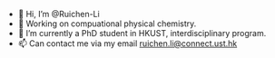 - 👋 Hi, I’m @Ruichen-Li
- 👀 Working on compuational physical chemistry.
- 🌱 I’m currently a PhD student in HKUST, interdisciplinary program.
- 📫 Can contact me via my email ruichen.li@connect.ust.hk

<!---
Ruichen-Li/Ruichen-Li is a ✨ special ✨ repository because its `README.md` (this file) appears on your GitHub profile.
You can click the Preview link to take a look at your changes.
--->
